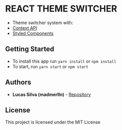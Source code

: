 # REACT THEME SWITCHER

- Theme switcher system with: 
- [Context API](https://pt-br.reactjs.org/docs/context.html)
- [Styled Components](https://styled-components.com/)

## Getting Started

- To install this app run `yarn install` or `npm install`
- To start, run `yarn start` or `npm start`

## Authors

* **Lucas Silva (madmerlln)** - [Repository](https://github.com/madmerlln)

## License

This project is licensed under the MIT License
